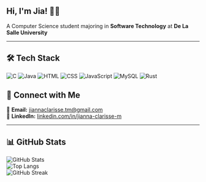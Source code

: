## Hi, I'm Jia! 🧑‍🚀
A Computer Science student majoring in **Software Technology** at **De La Salle University**

---

## 🛠️ Tech Stack
![C](https://img.shields.io/badge/C-blue)
![Java](https://img.shields.io/badge/Java-red)
![HTML](https://img.shields.io/badge/HTML-orange)
![CSS](https://img.shields.io/badge/CSS-blueviolet)
![JavaScript](https://img.shields.io/badge/JavaScript-yellow)
![MySQL](https://img.shields.io/badge/MySQL-lightblue)
![Rust](https://img.shields.io/badge/Rust-orange)

## 🔗 Connect with Me
📧 **Email:** [jiannaclarisse.tm@gmail.com](mailto:jiannaclarisse.tm@gmail.com)  
💼 **LinkedIn:** [linkedin.com/in/jianna-clarisse-m](https://www.linkedin.com/in/jianna-clarisse-m-97b46b278/)

---

## 📊 GitHub Stats
![GitHub Stats](https://github-readme-stats.vercel.app/api?username=your-username&show_icons=true&theme=tokyonight)  
![Top Langs](https://github-readme-stats.vercel.app/api/top-langs/?username=your-username&layout=compact&theme=tokyonight)  
![GitHub Streak](https://streak-stats.demolab.com?user=your-username&theme=tokyonight&hide_border=true)


<!--
## 💫 About Me
🫂 Socio-Civic Committee Trainee at the La Salle Computer Society
⚙️ DLSU CSG
🤖 Aspiring ... 
🎵 Full-time music lover
-->

<!--
**jiancpp/jiancpp** is a ✨ _special_ ✨ repository because its `README.md` (this file) appears on your GitHub profile.

Here are some ideas to get you started:

- 🔭 I’m currently working on ...
- 🌱 I’m currently learning ...
- 👯 I’m looking to collaborate on ...
- 🤔 I’m looking for help with ...
- 💬 Ask me about ...
- 📫 How to reach me: ...
- 😄 Pronouns: ...
- ⚡ Fun fact: ...
-->
